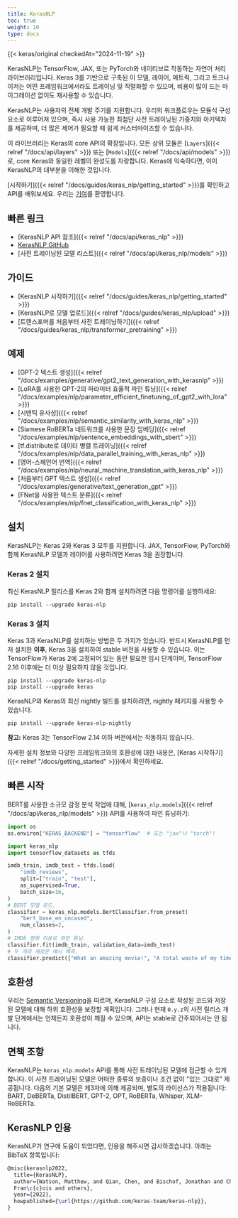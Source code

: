 ```yaml
---
title: KerasNLP
toc: true
weight: 10
type: docs
---
```


{{< keras/original checkedAt="2024-11-19" >}}

KerasNLP는 TensorFlow, JAX, 또는 PyTorch와 네이티브로 작동하는 자연어 처리 라이브러리입니다.
Keras 3를 기반으로 구축된 이 모델, 레이어, 메트릭, 그리고 토크나이저는
어떤 프레임워크에서라도 트레이닝 및 직렬화할 수 있으며,
비용이 많이 드는 마이그레이션 없이도 재사용할 수 있습니다.

KerasNLP는 사용자의 전체 개발 주기를 지원합니다.
우리의 워크플로우는 모듈식 구성 요소로 이루어져 있으며,
즉시 사용 가능한 최첨단 사전 트레이닝된 가중치와 아키텍처를 제공하며,
더 많은 제어가 필요할 때 쉽게 커스터마이즈할 수 있습니다.

이 라이브러리는 Keras의 core API의 확장입니다.
모든 상위 모듈은 [`Layers`]({{< relref "/docs/api/layers" >}}) 또는
[`Models`]({{< relref "/docs/api/models" >}})로,
core Keras와 동일한 레벨의 완성도를 자랑합니다.
Keras에 익숙하다면, 이미 KerasNLP의 대부분을 이해한 것입니다.

[시작하기]({{< relref "/docs/guides/keras_nlp/getting_started" >}})를 확인하고 API를 배워보세요.
우리는 [기여](https://github.com/keras-team/keras-nlp/blob/master/CONTRIBUTING.md)를 환영합니다.

## 빠른 링크

- [KerasNLP API 참조]({{< relref "/docs/api/keras_nlp" >}})
- [KerasNLP GitHub](https://github.com/keras-team/keras-nlp)
- [사전 트레이닝된 모델 리스트]({{< relref "/docs/api/keras_nlp/models" >}})

## 가이드

- [KerasNLP 시작하기]({{< relref "/docs/guides/keras_nlp/getting_started" >}})
- [KerasNLP로 모델 업로드]({{< relref "/docs/guides/keras_nlp/upload" >}})
- [트랜스포머를 처음부터 사전 트레이닝하기]({{< relref "/docs/guides/keras_nlp/transformer_pretraining" >}})

## 예제

- [GPT-2 텍스트 생성]({{< relref "/docs/examples/generative/gpt2_text_generation_with_kerasnlp" >}})
- [LoRA를 사용한 GPT-2의 파라미터 효율적 파인 튜닝]({{< relref "/docs/examples/nlp/parameter_efficient_finetuning_of_gpt2_with_lora" >}})
- [시맨틱 유사성]({{< relref "/docs/examples/nlp/semantic_similarity_with_keras_nlp" >}})
- [Siamese RoBERTa 네트워크를 사용한 문장 임베딩]({{< relref "/docs/examples/nlp/sentence_embeddings_with_sbert" >}})
- [tf.distribute로 데이터 병렬 트레이닝]({{< relref "/docs/examples/nlp/data_parallel_training_with_keras_nlp" >}})
- [영어-스페인어 번역]({{< relref "/docs/examples/nlp/neural_machine_translation_with_keras_nlp" >}})
- [처음부터 GPT 텍스트 생성]({{< relref "/docs/examples/generative/text_generation_gpt" >}})
- [FNet을 사용한 텍스트 분류]({{< relref "/docs/examples/nlp/fnet_classification_with_keras_nlp" >}})

## 설치

KerasNLP는 Keras 2와 Keras 3 모두를 지원합니다.
JAX, TensorFlow, PyTorch와 함께 KerasNLP 모델과 레이어를 사용하려면 Keras 3을 권장합니다.

### Keras 2 설치

최신 KerasNLP 릴리스를 Keras 2와 함께 설치하려면 다음 명령어를 실행하세요:

```shell
pip install --upgrade keras-nlp
```

### Keras 3 설치

Keras 3과 KerasNLP를 설치하는 방법은 두 가지가 있습니다.
반드시 KerasNLP를 먼저 설치한 **이후**, Keras 3을 설치하여 stable 버전을 사용할 수 있습니다.
이는 TensorFlow가 Keras 2에 고정되어 있는 동안 필요한 임시 단계이며,
TensorFlow 2.16 이후에는 더 이상 필요하지 않을 것입니다.

```shell
pip install --upgrade keras-nlp
pip install --upgrade keras
```

KerasNLP와 Keras의 최신 nightly 빌드를 설치하려면, nightly 패키지를 사용할 수 있습니다.

```shell
pip install --upgrade keras-nlp-nightly
```

**참고:** Keras 3는 TensorFlow 2.14 이하 버전에서는 작동하지 않습니다.

자세한 설치 정보와 다양한 프레임워크와의 호환성에 대한 내용은,
[Keras 시작하기]({{< relref "/docs/getting_started" >}})에서 확인하세요.

## 빠른 시작

BERT를 사용한 소규모 감정 분석 작업에 대해,
[`keras_nlp.models`]({{< relref "/docs/api/keras_nlp/models" >}}) API를 사용하여 파인 튜닝하기:

```python
import os
os.environ["KERAS_BACKEND"] = "tensorflow"  # 또는 "jax"나 "torch"!

import keras_nlp
import tensorflow_datasets as tfds

imdb_train, imdb_test = tfds.load(
    "imdb_reviews",
    split=["train", "test"],
    as_supervised=True,
    batch_size=16,
)
# BERT 모델 로드.
classifier = keras_nlp.models.BertClassifier.from_preset(
    "bert_base_en_uncased",
    num_classes=2,
)
# IMDb 영화 리뷰로 파인 튜닝.
classifier.fit(imdb_train, validation_data=imdb_test)
# 두 개의 새로운 예시 예측.
classifier.predict(["What an amazing movie!", "A total waste of my time."])
```

## 호환성

우리는 [Semantic Versioning](https://semver.org/)을 따르며,
KerasNLP 구성 요소로 작성된 코드와 저장된 모델에 대해 하위 호환성을 보장할 계획입니다.
그러나 현재 `0.y.z`의 사전 릴리스 개발 단계에서는 언제든지 호환성이 깨질 수 있으며,
API는 stable로 간주되어서는 안 됩니다.

## 면책 조항

KerasNLP는 `keras_nlp.models` API를 통해 사전 트레이닝된 모델에 접근할 수 있게 합니다.
이 사전 트레이닝된 모델은 어떠한 종류의 보증이나 조건 없이 "있는 그대로" 제공됩니다.
다음의 기본 모델은 제3자에 의해 제공되며, 별도의 라이선스가 적용됩니다:
BART, DeBERTa, DistilBERT, GPT-2, OPT, RoBERTa, Whisper, XLM-RoBERTa.

## KerasNLP 인용

KerasNLP가 연구에 도움이 되었다면, 인용을 해주시면 감사하겠습니다. 아래는 BibTeX 항목입니다:

```latex
@misc{kerasnlp2022,
  title={KerasNLP},
  author={Watson, Matthew, and Qian, Chen, and Bischof, Jonathan and Chollet,
  Fran\c{c}ois and others},
  year={2022},
  howpublished={\url{https://github.com/keras-team/keras-nlp}},
}
```
